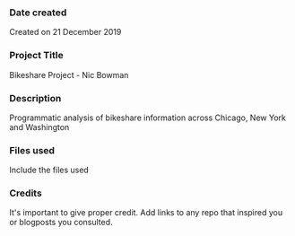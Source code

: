 ### Date created
Created on 21 December 2019

### Project Title
Bikeshare Project - Nic Bowman

### Description
Programmatic analysis of bikeshare information across Chicago, New York and Washington

### Files used
Include the files used

### Credits
It's important to give proper credit. Add links to any repo that inspired you or blogposts you consulted.

